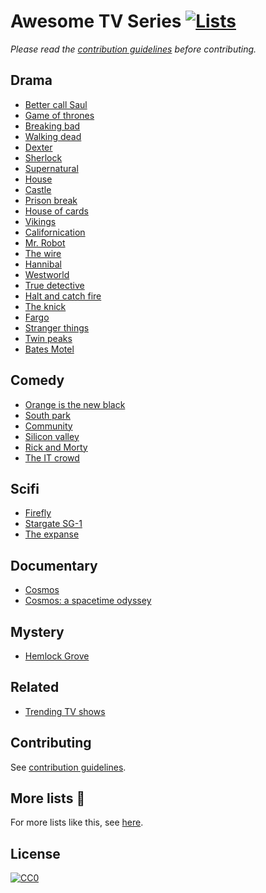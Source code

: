 # Awesome TV Series [![Lists](https://img.shields.io/badge/More%20Lists-📔-blue.svg)](https://github.com/learn-anything/curated-lists#readme)
*Please read the [contribution guidelines](contributing.md#readme) before contributing.*

## Drama
- [Better call Saul](https://trakt.tv/shows/better-call-saul)
- [Game of thrones](https://trakt.tv/shows/game-of-thrones)
- [Breaking bad](https://trakt.tv/shows/breaking-bad)
- [Walking dead](https://trakt.tv/shows/the-walking-dead)
- [Dexter](https://trakt.tv/shows/dexter)
- [Sherlock](https://trakt.tv/shows/sherlock)
- [Supernatural](https://trakt.tv/shows/supernatural)
- [House](https://trakt.tv/shows/house)
- [Castle](https://trakt.tv/shows/castle)
- [Prison break](https://trakt.tv/shows/prison-break)
- [House of cards](https://trakt.tv/shows/house-of-cards)
- [Vikings](https://trakt.tv/shows/vikings)
- [Californication](https://trakt.tv/shows/californication)
- [Mr. Robot](https://trakt.tv/shows/mr-robot)
- [The wire](https://trakt.tv/shows/the-wire)
- [Hannibal](https://trakt.tv/shows/hannibal)
- [Westworld](https://trakt.tv/shows/westworld)
- [True detective](https://trakt.tv/shows/true-detective)
- [Halt and catch fire](https://trakt.tv/shows/halt-and-catch-fire)
- [The knick](https://trakt.tv/shows/the-knick)
- [Fargo](https://trakt.tv/movies/fargo-1996)
- [Stranger things](https://trakt.tv/shows/stranger-things)
- [Twin peaks](https://trakt.tv/shows/twin-peaks)
- [Bates Motel](https://trakt.tv/shows/bates-motel)

## Comedy
- [Orange is the new black](https://trakt.tv/shows/orange-is-the-new-black)
- [South park](https://trakt.tv/shows/south-park)
- [Community](https://trakt.tv/shows/community)
- [Silicon valley](https://trakt.tv/shows/silicon-valley)
- [Rick and Morty](https://trakt.tv/shows/rick-and-morty)
- [The IT crowd](https://trakt.tv/shows/the-it-crowd)

## Scifi
- [Firefly](https://trakt.tv/shows/firefly)
- [Stargate SG-1](https://trakt.tv/shows/stargate-sg-1)
- [The expanse](https://trakt.tv/shows/the-expanse)

## Documentary
- [Cosmos](https://trakt.tv/shows/cosmos)
- [Cosmos: a spacetime odyssey](https://trakt.tv/shows/cosmos-a-spacetime-odyssey)

## Mystery
- [Hemlock Grove](https://trakt.tv/shows/hemlock-grove)

## Related
- [Trending TV shows](https://trakt.tv/shows/trending)

## Contributing
See [contribution guidelines](contributing.md#readme).

## More lists 📝
For more lists like this, see [here](https://github.com/learn-anything/curated-lists#readme).

## License
[![CC0](http://mirrors.creativecommons.org/presskit/buttons/88x31/svg/cc-zero.svg)](https://creativecommons.org/publicdomain/zero/1.0/)